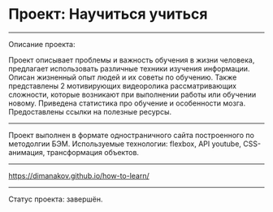 # Проект: Научиться учиться

---

Описание проекта:

Проект описывает проблемы и важность обучения в жизни человека,
предлагает использовать различные техники изучения информации.
Описан жизненный опыт людей и их советы по обучению. Также представлены 2 мотивирующих
видеоролика рассматривающих сложности, которые возникают при выполнении работы или
обучении новому. Приведена статистика про обучение и особенности мозга.
Предоставлены ссылки на полезные ресурсы.

---

Проект выполнен в формате одностраничного сайта построенного по методолгии БЭМ.
Используемые технологии: flexbox, API youtube, CSS-анимация, трансформация объектов.

---

https://dimanakov.github.io/how-to-learn/

---

Статус проекта: завершён.
